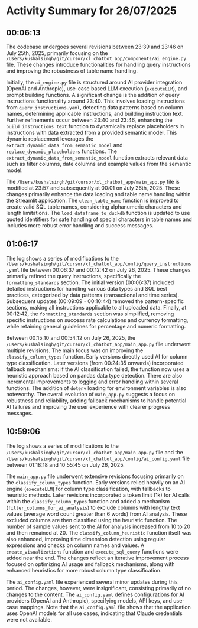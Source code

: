 # Activity Summary for 26/07/2025

## 00:06:13
The codebase undergoes several revisions between 23:39 and 23:46 on July 25th, 2025, primarily focusing on the `/Users/kushalsingh/git/cursor/xl_chatbot_app/components/ai_engine.py` file.  These changes introduce functionalities for handling query instructions and improving the robustness of  table name handling.

Initially, the `ai_engine.py` file is structured around AI provider integration (OpenAI and Anthropic), use-case based LLM execution (`executeLLM`), and prompt building functions.  A significant change is the addition of query instructions functionality around 23:40. This involves loading instructions from `query_instructions.yaml`, detecting data patterns based on column names, determining applicable instructions, and building instruction text.  Further refinements occur between 23:40 and 23:46, enhancing the `build_instructions_text` function to dynamically replace placeholders in instructions with data extracted from a provided semantic model.  This dynamic replacement leverages the `extract_dynamic_data_from_semantic_model` and `replace_dynamic_placeholders` functions. The `extract_dynamic_data_from_semantic_model` function extracts relevant data such as filter columns, date columns and example values from the semantic model.

The `/Users/kushalsingh/git/cursor/xl_chatbot_app/main_app.py` file is modified at 23:57 and subsequently at 00:01 on July 26th, 2025. These changes primarily enhance the data loading and table name handling within the Streamlit application.  The `clean_table_name` function is improved to create valid SQL table names, considering alphanumeric characters and length limitations.  The `load_dataframe_to_duckdb` function is updated to use quoted identifiers for safe handling of special characters in table names and includes more robust error handling and success messages.


## 01:06:17
The log shows a series of modifications to the `/Users/kushalsingh/git/cursor/xl_chatbot_app/config/query_instructions.yaml` file between 00:06:37 and 00:12:42 on July 26, 2025.  These changes primarily refined the query instructions, specifically the `formatting_standards` section.  The initial version (00:06:37) included detailed instructions for handling various data types and SQL best practices, categorized by data patterns (transactional and time series).  Subsequent updates (00:09:09 - 00:10:44) removed the pattern-specific sections, making all instructions applicable to all uploaded data.  Finally, at 00:12:42, the `formatting_standards` section was simplified, removing specific instructions on success rate calculations and currency formatting, while retaining general guidelines for percentage and numeric formatting.

Between 00:15:10 and 00:54:12 on July 26, 2025, the `/Users/kushalsingh/git/cursor/xl_chatbot_app/main_app.py` file underwent multiple revisions. The main focus was on improving the `classify_column_types` function. Early versions directly used AI for column type classification. Later versions (from 00:24:35 onwards) incorporated fallback mechanisms: if the AI classification failed, the function now uses a heuristic approach based on pandas data type detection.  There are also incremental improvements to logging and error handling within several functions.  The addition of `dotenv` loading for environment variables is also noteworthy.  The overall evolution of `main_app.py` suggests a focus on robustness and reliability, adding fallback mechanisms to handle potential AI failures and improving the user experience with clearer progress messages.


## 10:59:06
The log shows a series of modifications to the `/Users/kushalsingh/git/cursor/xl_chatbot_app/main_app.py` file and the `/Users/kushalsingh/git/cursor/xl_chatbot_app/config/ai_config.yaml` file between 01:18:18 and 10:55:45 on July 26, 2025.

The `main_app.py` file underwent extensive revisions focusing primarily on the `classify_column_types` function.  Early versions relied heavily on an AI engine (`executeLLM`) for column type classification, with fallbacks to heuristic methods.  Later revisions incorporated a token limit (1k) for AI calls within the `classify_column_types` function and added a mechanism (`filter_columns_for_ai_analysis`) to exclude columns with lengthy text values (average word count greater than 6 words) from AI analysis. These excluded columns are then classified using the heuristic function.  The number of sample values sent to the AI for analysis increased from 10 to 20 and then remained at 20.  The `classify_column_heuristic` function itself was also enhanced, improving time dimension detection using regular expressions and checks on column names and values. A `create_visualizations` function and `execute_sql_query` functions were added near the end.  The changes reflect an iterative improvement process focused on optimizing AI usage and fallback mechanisms, along with enhanced heuristics for more robust column type classification.

The `ai_config.yaml` file experienced several minor updates during this period.  The changes, however, were insignificant, consisting primarily of no changes to the content.  The  `ai_config.yaml` defines configurations for AI providers (OpenAI and Anthropic), specifying models, API keys, and use-case mappings.  Note that the  `ai_config.yaml` file shows that the application uses OpenAI models for all use cases, indicating that Claude credentials were not available.
